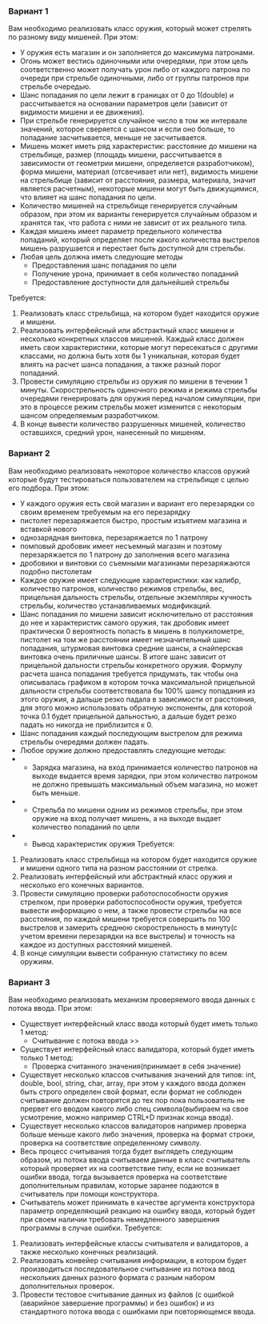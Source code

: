 ### Вариант 1

Вам необходимо реализовать класс оружия, который может стрелять по разному виду мишеней. При этом:
- У оружия есть магазин и он заполняется до максимума патронами.
- Огонь может вестись одиночными или очередями, при этом цель соответственно может получать урон либо от каждого патрона по очереди при стрельбе одиночными, либо от группы патронов при стрельбе очередью.
- Шанс попадания по цели лежит в границах от 0 до 1(double) и рассчитывается на основании параметров цели (зависит от видимости мишени и ее движения).
- При стрельбе генерируется случайное число в том же интервале значений, которое сверяется с шансом и если оно больше, то попадание засчитывается, меньше не засчитывается.
- Мишень может иметь ряд характеристик: расстояние до мишени на стрельбище, размер (площадь мишени, рассчитывается в зависимости от геометрии мишени, определяется разработчиком), форма мишени, материал (отсвечивает или нет), видимость мишени на стрельбище (зависит от расстояния, размера, материала, значит является расчетным), некоторые мишени могут быть движущимися, что влияет на шанс попадания по цели. 
- Количество мишеней на стрельбище генерируется случайным образом, при этом их варианты генерируется случайным образом и хранятся так, что работа с ними не зависит от их реального типа.
- Каждая мишень имеет параметр предельного количества попаданий, который определяет после какого количества выстрелов мишень разрушается и перестает быть доступной для стрельбы.
- Любая цель должна иметь следующие методы
  - Предоставления шанс попадания по цели
  - Получение урона, принимает в себя количество попаданий
  - Предоставление доступности для дальнейшей стрельбы

Требуется:
1. Реализовать класс стрельбища, на котором будет находится оружие и мишени.
2. Реализовать интерфейсный или абстрактный класс мишени и несколько конкретных классов мишеней. Каждый класс должен иметь свои характеристики, которые могут пересекаться с другими классами, но должна быть хотя бы 1 уникальная, которая будет влиять на расчет шанса попадания, а также разный порог попаданий.
3. Провести симуляцию стрельбы из оружия по мишени в течении 1 минуты. Скорострельность одиночного режима и режима стрельбы очередями генерировать для оружия перед началом симуляции, при это в процессе режим стрельбы может изменится с некоторым шансом определяемым разработчиком.
4. В конце вывести количество разрушенных мишеней, количество оставшихся, средний урон, нанесенный по мишеням.

### Вариант 2

Вам необходимо реализовать некоторое количество классов оружий которые будут тестироваться пользователем на стрельбище с целью его подбора. При этом:
- У каждого оружия есть свой магазин и вариант его перезарядки со своим временем требуемым на его перезарядку
- пистолет перезаряжается быстро, простым изъятием магазина и вставкой нового
- однозарядная винтовка, перезаряжается по 1 патрону
- помповый дробовик имеет несъемный магазин и поэтому перезаряжается по 1 патрону до заполнения всего магазина
- дробовики и винтовки со съемными магазинами перезаряжаются подобно пистолетам
- Каждое оружие имеет следующие характеристики:  как калибр, количество патронов, количество режимов стрельбы, вес, прицельная дальность стрельбы, отдельные экземпляры кучность стрельбы, количество устанавливаемых модификаций.
- Шанс попадания по мишени зависит исключительно от расстояния до нее и характеристик самого оружия, так дробовик имеет практически 0 вероятность попасть в мишень в полукилометре, пистолет на том же расстоянии имеет незначительный шанс попадания, штурмовая винтовка средние шансы, а снайперская винтовка очень приличные шансы. В итоге шанс зависит от прицельной дальности стрельбы конкретного оружия. Формулу расчета шанса попадания требуется придумать, так чтобы она описывалась графиком в котором точка максимальной прицельной дальности стрельбы соответствовала бы 100% шансу попадания из этого оружия, а дальше резко падала в зависимости от расстояния,  для этого можно использовать обратную экспоненты, для которой точка 0.1 будет прицельной дальностью, а дальше будет резко падать но никогда не приблизится к 0.
- Шанс попадания каждый последующим выстрелом для режима стрельбы очередями должен падать.
- Любое оружие должно предоставлять следующие методы:
- - Зарядка магазина, на вход принимается количество патронов на выходе выдается время зарядки, при этом количество патроном не должно превышать максимальный объем магазина, но может быть меньше.
- - Стрельба по мишени одним из режимов стрельбы, при этом оружие на вход получает мишень, а на выходе выдает количество попаданий по цели
- - Вывод характеристик оружия
Требуется:
1. Реализовать класс стрельбища на котором будет находится оружие и мишени одного типа на разном расстоянии от стрелка.
2. Реализовать интерфейсный или абстрактный класс оружия и несколько его конечных вариантов.
3. Провести симуляцию проверки работоспособности оружия стрелком, при проверки работоспособности оружия, требуется вывести информацию о нем, а также провести стрельбы на все расстояния, по каждой мишени требуется совершить по 100 выстрелов и замерить среднюю скорострельность в минуту(с учетом времени перезарядки на все выстрелы) и точность на каждое из доступных расстояний мишеней. 
4. В конце симуляции вывести собранную статистику по всем оружиям.


### Вариант 3

Вам необходимо реализовать механизм проверяемого ввода данных с потока ввода.
При этом:
- Существует интерфейсный класс ввода который будет иметь только 1 метод:
  - Считывание с потока ввода >>
- Существует интерфейсный класс валидатора, который будет иметь только 1 метод:
  - Проверка считанного значения(принимает в себя значение)
- Существует несколько классов считывания значений для типов: int, double, bool, string, char, array, при этом у каждого ввода должен быть строго определен свой формат, если формат не соблюден считывание должен повторятся до тех пор пока пользователь не прервет его вводом какого либо спец символа(выбираем на свое усмотрение, можно например CTRL+D признак конца ввода).
- Существует несколько классов валидаторов например проверка больше меньше какого либо значения, проверка на формат строки, проверка на соответствие определенному символу.
- Весь процесс считывания тогда будет выглядеть следующим образом, из потока ввода считываем данные в класс считыватель который проверяет их на соответствие типу, если не возникает ошибки ввода, тогда вызывается проверка на соответствие дополнительным правилам, которые заранее подаются в считыватель при помощи конструктора.
- Считыватель может принимать в качестве аргумента конструктора параметр определяющий реакцию на ошибку ввода, который будет при своем наличии требовать немедленного завершения программы в случае ошибки. 
Требуется:
1. Реализовать интерфейсные классы считывателя и валидаторов, а также несколько конечных реализаций.
2. Реализовать конвейер считывания информации, в котором будет производиться последовательное считывание из потока ввод нескольких данных разного формата с разным набором дополнительных проверок.
3. Провести тестовое считывание данных из файлов (с ошибкой (аварийное завершение программы) и без ошибок) и из стандартного потока ввода с ошибками при повторяющемся ввода.


